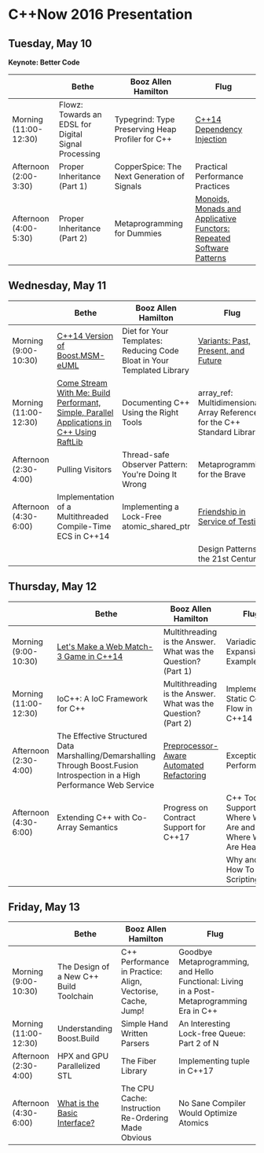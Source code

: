 # C++Now 2016 Presentation

## Tuesday, May 10

**Keynote: Better Code**

|                       | Bethe                                                | Booz Allen Hamilton                              | Flug                                                                                              |
|-----------------------|------------------------------------------------------|--------------------------------------------------|---------------------------------------------------------------------------------------------------|
| Morning (11:00-12:30) | Flowz: Towards an EDSL for Digital Signal Processing | Typegrind: Type Preserving Heap Profiler for C++ | [C++14 Dependency Injection](https://github.com/brycelelbach/cppnow_presentations_2016/raw/master/00_tuesday/cpp14_dependency_injection_library.pdf)                                                                |
| Afternoon (2:00-3:30) | Proper Inheritance (Part 1)                          | CopperSpice: The Next Generation of Signals      | Practical Performance Practices                                                                   |
| Afternoon (4:00-5:30) | Proper Inheritance (Part 2)                          | Metaprogramming for Dummies                      | [Monoids, Monads and Applicative Functors: Repeated Software Patterns](https://github.com/brycelelbach/cppnow_presentations_2016/raw/master/00_tuesday/monoids_monads_and_applicative_functors_repeated_software_patterns.pdf)                              |

## Wednesday, May 11

|                       | Bethe                                                                                     | Booz Allen Hamilton                                                    | Flug                                                                      |
|-----------------------|-------------------------------------------------------------------------------------------|------------------------------------------------------------------------|---------------------------------------------------------------------------|
| Morning (9:00-10:30)  | [C++14 Version of Boost.MSM-eUML](https://github.com/brycelelbach/cppnow_presentations_2016/raw/master/01_wednesday/cpp14_version_of_boost_msm_euml.pdf)                                                           | Diet for Your Templates: Reducing Code Bloat in Your Templated Library | [Variants: Past, Present, and Future](https://github.com/brycelelbach/cppnow_presentations_2016/raw/master/01_wednesday/variants_past_present_and_future.pdf)                                       |
| Morning (11:00-12:30) | [Come Stream With Me: Build Performant, Simple, Parallel Applications in C++ Using RaftLib](https://github.com/brycelelbach/cppnow_presentations_2016/raw/master/01_wednesday/come_stream_with_me_build_performant_simple_parallel_applications_in_cpp_using_raftlib.pdf) | Documenting C++ Using the Right Tools                                  | array_ref: Multidimensional Array References for the C++ Standard Library |
| Afternoon (2:30-4:00) | Pulling Visitors                                                                          | Thread-safe Observer Pattern: You're Doing It Wrong                    | Metaprogramming for the Brave                                             |
| Afternoon (4:30-6:00) | Implementation of a Multithreaded Compile-Time ECS in C++14                               | Implementing a Lock-Free atomic_shared_ptr                             | [Friendship in Service of Testing](https://github.com/brycelelbach/cppnow_presentations_2016/raw/master/01_wednesday/friendship_in_service_of_testing.pdf)                                          |
|                       |                                                                                           |                                                                        | Design Patterns in the 21st Century                                       |

## Thursday, May 12

|                       | Bethe                                                                                                                        | Booz Allen Hamilton                                           | Flug                                                    |
|-----------------------|------------------------------------------------------------------------------------------------------------------------------|---------------------------------------------------------------|---------------------------------------------------------|
| Morning (9:00-10:30)  | [Let's Make a Web Match-3 Game in C++14](https://github.com/brycelelbach/cppnow_presentations_2016/raw/master/02_thursday/lets_make_a_web_match3_game_in_cpp14.pdf)                                                                                       | Multithreading is the Answer. What was the Question? (Part 1) | Variadic Expansion in Examples                          |
| Morning (11:00-12:30) | IoC++: A IoC Framework for C++                                                                                               | Multithreading is the Answer. What was the Question? (Part 2) | Implementing Static Control Flow in C++14             |
| Afternoon (2:30-4:00) | The Effective Structured Data Marshalling/Demarshalling Through Boost.Fusion Introspection in a High Performance Web Service | [Preprocessor-Aware Automated Refactoring](https://github.com/brycelelbach/cppnow_presentations_2016/raw/master/02_thursday/preprocessor_aware_automated_refactoring.pdf)                      | Exceptional Performance                                 |
| Afternoon (4:30-6:00) | Extending C++ with Co-Array Semantics                                                                                        | Progress on Contract Support for C++17                        | C++ Tool Support: Where We Are and Where We Are Heading |
|                       |                                                                                                                              |                                                               | Why and How To Add Scripting                            |

## Friday, May 13

|                       | Bethe                                   | Booz Allen Hamilton                                         | Flug                                                                                       |
|-----------------------|-----------------------------------------|-------------------------------------------------------------|--------------------------------------------------------------------------------------------|
| Morning (9:00-10:30)  | The Design of a New C++ Build Toolchain | C++ Performance in Practice: Align, Vectorise, Cache, Jump! | Goodbye Metaprogramming, and Hello Functional: Living in a Post-Metaprogramming Era in C++ |
| Morning (11:00-12:30) | Understanding Boost.Build               | Simple Hand Written Parsers                                 | An Interesting Lock-free Queue: Part 2 of N                                                |
| Afternoon (2:30-4:00) | HPX and GPU Parallelized STL            | The Fiber Library                                           | Implementing tuple in C++17                                                                |
| Afternoon (4:30-6:00) | [What is the Basic Interface?](https://github.com/brycelelbach/cppnow_presentations_2016/raw/master/03_friday/what_is_the_basic_interface.pdf)            | The CPU Cache: Instruction Re-Ordering Made Obvious         | No Sane Compiler Would Optimize Atomics                                                    |
